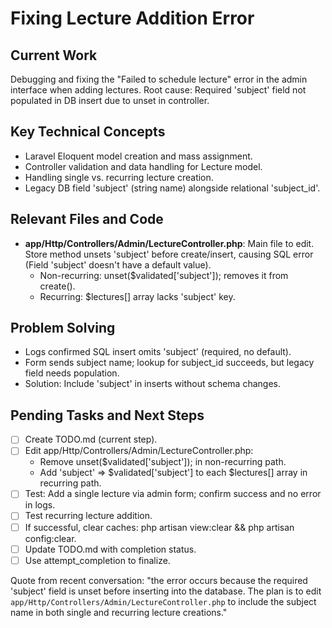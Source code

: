 # Fixing Lecture Addition Error

## Current Work
Debugging and fixing the "Failed to schedule lecture" error in the admin interface when adding lectures. Root cause: Required 'subject' field not populated in DB insert due to unset in controller.

## Key Technical Concepts
- Laravel Eloquent model creation and mass assignment.
- Controller validation and data handling for Lecture model.
- Handling single vs. recurring lecture creation.
- Legacy DB field 'subject' (string name) alongside relational 'subject_id'.

## Relevant Files and Code
- **app/Http/Controllers/Admin/LectureController.php**: Main file to edit. Store method unsets 'subject' before create/insert, causing SQL error (Field 'subject' doesn't have a default value).
  - Non-recurring: unset($validated['subject']); removes it from create().
  - Recurring: $lectures[] array lacks 'subject' key.

## Problem Solving
- Logs confirmed SQL insert omits 'subject' (required, no default).
- Form sends subject name; lookup for subject_id succeeds, but legacy field needs population.
- Solution: Include 'subject' in inserts without schema changes.

## Pending Tasks and Next Steps
- [ ] Create TODO.md (current step).
- [ ] Edit app/Http/Controllers/Admin/LectureController.php:
  - Remove unset($validated['subject']); in non-recurring path.
  - Add 'subject' => $validated['subject'] to each $lectures[] array in recurring path.
- [ ] Test: Add a single lecture via admin form; confirm success and no error in logs.
- [ ] Test recurring lecture addition.
- [ ] If successful, clear caches: php artisan view:clear && php artisan config:clear.
- [ ] Update TODO.md with completion status.
- [ ] Use attempt_completion to finalize.

Quote from recent conversation: "the error occurs because the required 'subject' field is unset before inserting into the database. The plan is to edit `app/Http/Controllers/Admin/LectureController.php` to include the subject name in both single and recurring lecture creations."
